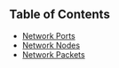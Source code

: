 ## Table of Contents

- [Network Ports](netport.md#network-ports)
- [Network Nodes](netnode.md#network-nodes)
- [Network Packets](netpacket.md#network-packets)
